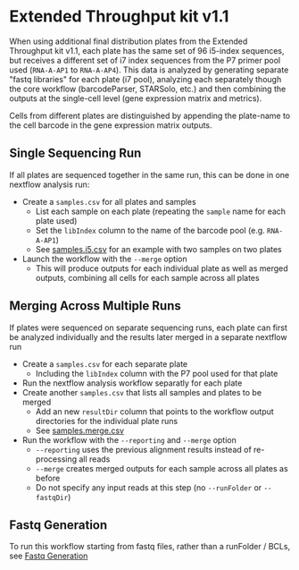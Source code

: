 # Extended Throughput kit v1.1

When using additional final distribution plates from the Extended Throughput kit v1.1, each plate has the same set of 96 i5-index sequences, but receives a different set of i7 index sequences from the P7 primer pool used (`RNA-A-AP1` to `RNA-A-AP4`). This data is analyzed by generating separate "fastq libraries" for each plate (i7 pool), analyzing each separately though the core workflow (barcodeParser, STARSolo, etc.) and then combining the outputs at the single-cell level (gene expression matrix and metrics).

Cells from different plates are distinguished by appending the plate-name to the cell barcode in the gene expression matrix outputs.

## Single Sequencing Run
If all plates are sequenced together in the same run, this can be done in one nextflow analysis run:
* Create a `samples.csv` for all plates and samples
    * List each sample on each plate (repeating the `sample` name for each plate used)
    * Set the `libIndex` column to the name of the barcode pool (e.g. `RNA-A-AP1`)
    * See [samples.i5.csv](examples/i5-Plates/samples.i5.csv) for an example with two samples on two plates
* Launch the workflow with the `--merge` option
    * This will produce outputs for each individual plate as well as merged outputs, combining all cells for each sample across all plates

## Merging Across Multiple Runs
If plates were sequenced on separate sequencing runs, each plate can first be analyzed individually and the results later merged in a separate nextflow run
* Create a `samples.csv` for each separate plate
    * Including the `libIndex` column with the P7 pool used for that plate
* Run the nextflow analysis workflow separatly for each plate
* Create another `samples.csv` that lists all samples and plates to be merged
    * Add an new `resultDir` column that points to the workflow output directories for the individual plate runs
    * See [samples.merge.csv](examples/i5-Plates/samples.merge.csv)
* Run the workflow with the `--reporting` and `--merge` option
    * `--reporting` uses the previous alignment results instead of re-processing all reads
    * `--merge` creates merged outputs for each sample across all plates as before
    * Do not specify any input reads at this step (no `--runFolder` or `--fastqDir`)

## Fastq Generation
To run this workflow starting from fastq files, rather than a runFolder / BCLs, see [Fastq Generation](fastqGeneration.md)